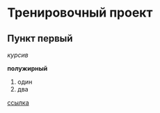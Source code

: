 # Тренировочный проект

## Пункт первый


*курсив*

**полужирный**

1. один
2. два

[ссылка](keig.ddns.net "Сайт")
